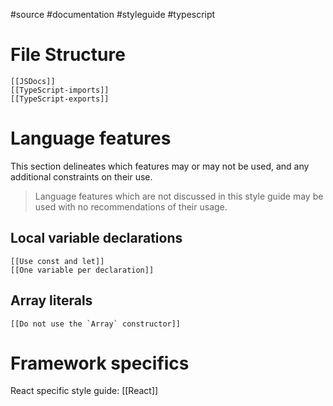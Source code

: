 #source #documentation  #styleguide #typescript

# File Structure
	[[JSDocs]]
	[[TypeScript-imports]]
	[[TypeScript-exports]]
# Language features

This section delineates which features may or may not be used, and any additional constraints on their use.

> Language features which are not discussed in this style guide may be used with no recommendations of their usage.
## Local variable declarations
	[[Use const and let]]
	[[One variable per declaration]]
## Array literals
	[[Do not use the `Array` constructor]]

# Framework specifics
React specific style guide: [[React]]
